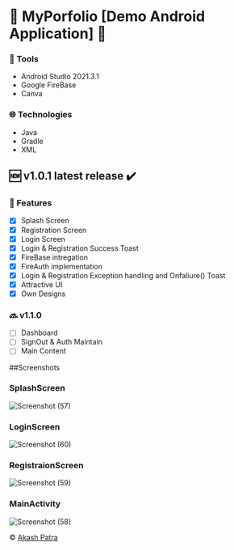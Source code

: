 # :pushpin:	MyPorfolio [Demo Android Application] :iphone:	

### :wrench:	 Tools
* Android Studio 2021.3.1
* Google FireBase
* Canva

### :globe_with_meridians:	 Technologies
* Java
* Gradle
* XML

## :new:	 v1.0.1 latest release  :heavy_check_mark:
### :round_pushpin:	 Features 

- [x] Splash Screen
- [x] Registration Screen 
- [x] Login Screen
- [x] Login & Registration Success Toast
- [x] FireBase intregation
- [x] FireAuth implementation
- [x] Login & Registration Exception handling and Onfaliure() Toast
- [x] Attractive UI 
- [x] Own Designs

### :soon:	v1.1.0
- [ ] Dashboard
- [ ] SignOut & Auth Maintain          
- [ ] Main Content

##Screenshots

### SplashScreen
![Screenshot (57)](https://user-images.githubusercontent.com/111998853/202528073-d09b2bed-dca9-489a-a7d8-2f0783c90daa.png)

### LoginScreen
![Screenshot (60)](https://user-images.githubusercontent.com/111998853/202528489-0b03e00e-0d5d-43ae-9847-19a9fd7da6bc.png)

### RegistraionScreen
![Screenshot (59)](https://user-images.githubusercontent.com/111998853/202528661-eb03da3e-e932-4c1c-a5a0-b9ad79dff3f0.png)

### MainActivity 
![Screenshot (58)](https://user-images.githubusercontent.com/111998853/202529536-ddc66e7f-6030-4f8c-a9c5-588095b181b3.png)




:copyright:	[Akash Patra](https://www.linkedin.com/in/akash-patra04/) 
